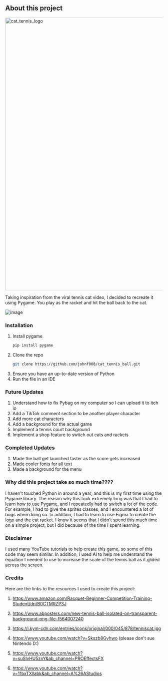 ## About this project
<img width="871" alt="cat_tennis_logo" src="https://github.com/user-attachments/assets/cabb5700-44f1-4fc0-9d6a-d081bbf74118" />

Taking inspiration from the viral tennis cat video, I decided to recreate it using Pygame. You play as the racket and hit the ball back to the cat. 

![image](https://github.com/user-attachments/assets/25083793-ba7e-4ec9-9ad4-7014891792a5)

### Installation

1. Install pygame
   ```sh
   pip install pygame
   ```
2. Clone the repo
   ```sh
   git clone https://github.com/johnf008/cat_tennis_ball.git
   ```
3. Ensure you have an up-to-date version of Python
4. Run the file in an IDE

### Future Updates

1. Understand how to fix Pybag on my computer so I can upload it to itch io
2. Add a TikTok comment section to be another player character
3. Add more cat characters
4. Add a background for the actual game
5. Implement a tennis court background
6. Implement a shop feature to switch out cats and rackets

### Completed Updates
1. Made the ball get launched faster as the score gets increased
2. Made cooler fonts for all text
3. Made a background for the menu

### Why did this project take so much time????
I haven't touched Python in around a year, and this is my first time using the Pygame library. The reason why this took extremely long was that I had to learn how to use Pygame, and I repeatedly had to switch a lot of the code. For example, I had to give the sprites classes, and I encountered a lot of bugs when doing so. In addition, I had to learn to use Figma to create the logo and the cat racket. I know it seems that I didn't spend this much time on a simple project, but I did because of the time I spent learning. 

### Disclaimer
I used many YouTube tutorials to help create this game, so some of this code may seem similar. In addition, I used AI to help me understand the equation I needed to use to increase the scale of the tennis ball as it glided across the screen. 

### Credits
Here are the links to the resources I used to create this project: 
1. https://www.amazon.com/Racquet-Beginner-Competition-Training-Student/dp/B0CTMRZP3J
2. https://www.abposters.com/new-tennis-ball-isolated-on-transparent-background-png-file-f564007240
3. https://i.kym-cdn.com/entries/icons/original/000/045/878/tenniscat.jpg

4. https://www.youtube.com/watch?v=Skszb8Gvhwo
(please don't sue Nintendo D:)

5. https://www.youtube.com/watch?v=suSlvHU5znY&ab_channel=PROEffectsFX
6. https://www.youtube.com/watch?v=11bxTXllabk&ab_channel=A%26AStudios



